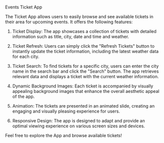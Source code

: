 Events Ticket App

The Ticket  App allows users to easily browse and see available tickets in their area for upcoming events. It offers the following features:

1. Ticket Display: The app showcases a collection of tickets with detailed information such as title, city, date and time and weather.

2. Ticket Refresh: Users can simply click the "Refresh Tickets" button to instantly update the ticket information, including the latest weather data for each city.

3. Ticket Search: To find tickets for a specific city, users can enter the city name in the search bar and click the "Search" button. The app retrieves relevant data and displays a ticket with the current weather information.

4. Dynamic Background Images: Each ticket is accompanied by visually appealing background images that enhance the overall aesthetic appeal of the app.

5. Animation: The tickets are presented in an animated slide, creating an engaging and visually pleasing experience for users.

6. Responsive Design: The app is designed to adapt and provide an optimal viewing experience on various screen sizes and devices.

Feel free to explore the App and browse available tickets!
